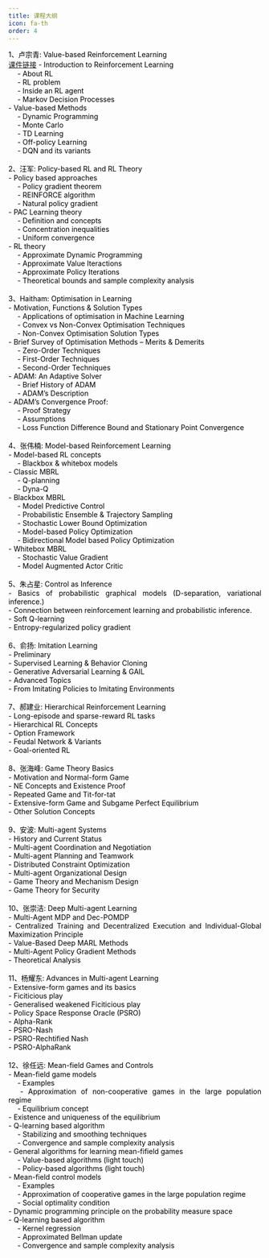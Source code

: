 ```yaml
--- 
title: 课程大纲 
icon: fa-th 
order: 4 
--- 
```

<p style="text-align:justify; text-justify:inter-ideograph;color: black">
1、卢宗青: Value-based Reinforcement Learning <br />
<a href="https://www.ntu.edu.sg/home/boan/" target="_blank">课件链接</a>
- Introduction to Reinforcement Learning <br />
    &emsp; - About RL <br />
    &emsp; - RL problem <br />
    &emsp; - Inside an RL agent <br />
    &emsp; - Markov Decision Processes <br />
- Value-based Methods <br />
    &emsp; - Dynamic Programming <br />
    &emsp; - Monte Carlo <br />
    &emsp; - TD Learning <br />
    &emsp; - Off-policy Learning <br />
    &emsp; - DQN and its variants <br />
<br />
2、汪军: Policy-based RL and RL Theory <br />
- Policy based approaches <br />
    &emsp; - Policy gradient theorem <br />
    &emsp; - REINFORCE algorithm <br />
    &emsp; - Natural policy gradient <br />
- PAC Learning theory <br />
    &emsp; - Definition and concepts <br />
    &emsp; - Concentration inequalities <br />
    &emsp; - Uniform convergence <br />
- RL theory <br />
    &emsp; - Approximate Dynamic Programming <br />
    &emsp; - Approximate Value Iteractions <br />
    &emsp; - Approximate Policy Iterations <br />
    &emsp; - Theoretical bounds and sample complexity analysis <br />
<br />
3、Haitham: Optimisation in Learning <br />
- Motivation, Functions & Solution Types <br />
    &emsp; - Applications of optimisation in Machine Learning <br />
    &emsp; - Convex vs Non-Convex Optimisation Techniques <br />
    &emsp; - Non-Convex Optimisation Solution Types <br />
- Brief Survey of Optimisation Methods – Merits & Demerits <br />
    &emsp; - Zero-Order Techniques <br />
    &emsp; - First-Order Techniques <br />
    &emsp; - Second-Order Techniques <br />
- ADAM: An Adaptive Solver <br />
    &emsp; - Brief History of ADAM <br />
    &emsp; - ADAM’s Description <br />
- ADAM’s Convergence Proof: <br />
    &emsp; - Proof Strategy <br />
    &emsp; - Assumptions <br />
    &emsp; - Loss Function Difference Bound and Stationary Point Convergence <br />
<br />
4、张伟楠: Model-based Reinforcement Learning <br />
- Model-based RL concepts <br />
    &emsp; - Blackbox & whitebox models <br />
- Classic MBRL <br />
    &emsp; - Q-planning <br />
    &emsp; - Dyna-Q <br />
- Blackbox MBRL <br />
    &emsp; - Model Predictive Control <br />
    &emsp; - Probabilistic Ensemble & Trajectory Sampling <br />
    &emsp; - Stochastic Lower Bound Optimization <br />
    &emsp; - Model-based Policy Optimization <br />
    &emsp; - Bidirectional Model based Policy Optimization <br />
- Whitebox MBRL <br />
    &emsp; - Stochastic Value Gradient <br />
    &emsp; - Model Augmented Actor Critic <br />
<br />
5、朱占星: Control as Inference  <br />
- Basics of probabilistic graphical models (D-separation, variational inference.) <br />
- Connection between reinforcement learning and probabilistic inference.  <br />
- Soft Q-learning  <br />
- Entropy-regularized policy gradient <br />
<br />
6、俞扬: Imitation Learning  <br />
- Preliminary <br />
- Supervised Learning & Behavior Cloning <br />
- Generative Adversarial Learning & GAIL <br />
- Advanced Topics <br />
- From Imitating Policies to Imitating Environments <br />
<br />
7、郝建业: Hierarchical Reinforcement Learning <br />
- Long-episode and sparse-reward RL tasks <br />
- Hierarchical RL Concepts <br />
- Option Framework <br />
- Feudal Network & Variants <br />
- Goal-oriented RL <br />
<br />
8、张海峰: Game Theory Basics  <br />
- Motivation and Normal-form Game <br />
- NE Concepts and Existence Proof <br />
- Repeated Game and Tit-for-tat <br />
- Extensive-form Game and Subgame Perfect Equilibrium  <br />
- Other Solution Concepts <br />
<br />
9、安波: Multi-agent Systems  <br />
- History and Current Status <br />
- Multi-agent Coordination and Negotiation <br />
- Multi-agent Planning and Teamwork <br />
- Distributed Constraint Optimization <br />
- Multi-agent Organizational Design <br />
- Game Theory and Mechanism Design <br />
- Game Theory for Security <br />
<br />
10、张崇洁: Deep Multi-agent Learning <br />
- Multi-Agent MDP and Dec-POMDP <br />
- Centralized Training and Decentralized Execution and Individual-Global Maximization Principle <br />
- Value-Based Deep MARL Methods <br />
- Multi-Agent Policy Gradient Methods <br />
- Theoretical Analysis  <br />
<br />
11、杨耀东: Advances in Multi-agent Learning <br />
- Extensive-form games and its basics <br />
- Ficiticious play <br />
- Generalised weakened Ficiticious play <br />
- Policy Space Response Oracle (PSRO) <br />
- Alpha-Rank <br />
- PSRO-Nash <br />
- PSRO-Rechtified Nash <br />
- PSRO-AlphaRank <br />
<br />
12、徐任远: Mean-field Games and Controls <br />
- Mean-field game models  <br />
    &emsp; - Examples  <br />
    &emsp; - Approximation of non-cooperative games in the large population regime  <br />
    &emsp; - Equilibrium concept  <br />
- Existence and uniqueness of the equilibrium  <br />
- Q-learning based algorithm  <br />
    &emsp; - Stabilizing and smoothing techniques  <br />
    &emsp; - Convergence and sample complexity analysis  <br />
- General algorithms for learning mean-fifield games  <br />
    &emsp; - Value-based algorithms (light touch)  <br />
    &emsp; - Policy-based algorithms (light touch) <br />
- Mean-field control models   <br />
    &emsp; - Examples  <br />
    &emsp; - Approximation of cooperative games in the large population regime  <br />
    &emsp; - Social optimality condition  <br />
- Dynamic programming principle on the probability measure space  <br />
- Q-learning based algorithm  <br />
    &emsp; - Kernel regression  <br />
    &emsp; - Approximated Bellman update  <br />
    &emsp; - Convergence and sample complexity analysis <br />
</p>
